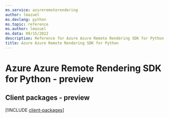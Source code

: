```yaml
---
ms.service: azureremoterendering
author: lmazuel
ms.devlang: python
ms.topic: reference
ms.author: lmazuel
ms.data: 09/15/2022
description: Reference for Azure Azure Remote Rendering SDK for Python
title: Azure Azure Remote Rendering SDK for Python
---
```

# Azure Azure Remote Rendering SDK for Python - preview

## Client packages - preview
[!INCLUDE [client-packages](azure-remote-rendering-client-index.md)]